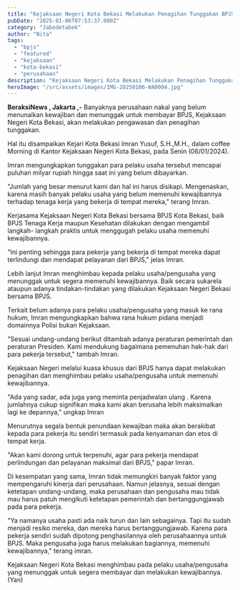 ```yaml
---
title: "Kejaksaan Negeri Kota Bekasi Melakukan Penagihan Tunggakan BPJS Pada Perusahaan Yang Menunggak"
pubDate: "2025-01-06T07:53:37.000Z"
category: "Jabodetabek"
author: "Nita"
tags: 
  - "bpjs"
  - "featured"
  - "kejaksaan"
  - "kota-bekasi"
  - "perusahaan"
description: "Kejaksaan Negeri Kota Bekasi Melakukan Penagihan Tunggakan BPJS Pada Perusahaan Yang Menunggak"
heroImage: "/src/assets/images/IMG-20250106-WA0004.jpg"
---
```


**BeraksiNews , Jakarta ,-** Banyaknya perusahaan nakal yang belum menunaikan kewajiban dan menunggak untuk membayar BPJS, Kejaksaan Negeri Kota Bekasi, akan melakukan pengawasan dan penagihan tunggakan.

Hal itu disampaikan Kejari Kota Bekasi Imran Yusuf, S.H.,M.H., dalam coffee Morning di Kantor Kejaksaan Negeri Kota Bekasi, pada Senin (06/01/2024).

Imran mengungkapkan tunggakan para pelaku usaha tersebut mencapai puluhan milyar rupiah hingga saat ini yang belum dibayarkan.

"Jumlah yang besar menurut kami dan hal ini harus disikapi. Mengenaskan, karena masih banyak pelaku usaha yang belum memenuhi kewajibannya terhadap tenaga kerja yang bekerja di tempat mereka," terang Imran.

Kerjasama Kejaksaan Negeri Kota Bekasi bersama BPJS Kota Bekasi, baik BPJS Tenaga Kerja maupun Kesehatan dilakukan dengan mengambil langkah- langkah praktis untuk menggugah pelaku usaha memenuhi kewajibannya.

"Ini penting sehingga para pekerja yang bekerja di tempat mereka dapat terlindungi dan mendapat pelayanan dari BPJS," jelas Imran.

Lebih lanjut Imran menghimbau kepada pelaku usaha/pengusaha yang menunggak untuk segera memenuhi kewajibannya. Baik secara sukarela ataupun adanya tindakan-tindakan yang dilakukan Kejaksaan Negeri Bekasi bersama BPJS.

Terkait belum adanya para pelaku usaha/pengusaha yang masuk ke rana hukum, Imran mengungkapkan bahwa rana hukum pidana menjadi domainnya Polisi bukan Kejaksaan.

"Sesuai undang-undang berikut ditambah adanya peraturan pemerintah dan peraturan Presiden. Kami mendukung bagaimana pemenuhan hak-hak dari para pekerja tersebut," tambah Imran.

Kejaksaan Negeri melalui kuasa khusus dari BPJS hanya dapat melakukan penagihan dan menghimbau pelaku usaha/pengusaha untuk memenuhi kewajibannya.

"Ada yang sadar, ada juga yang meminta penjadwalan ulang . Karena jumlahnya cukup signifikan maka kami akan berusaha lebih maksimalkan lagi ke depannya," ungkap Imran

Menurutnya segala bentuk penundaan kewajiban maka akan berakibat kepada para pekerja itu sendiri termasuk pada kenyamanan dan etos di tempat kerja.

"Akan kami dorong untuk terpenuhi, agar para pekerja mendapat perlindungan dan pelayanan maksimal dari BPJS," papar Imran.

Di kesempatan yang sama, Imran tidak memungkiri banyak faktor yang mempengaruhi kinerja dari perusahaan. Namun jelasnya, sesuai dengan ketetapan undang-undang, maka perusahaan dan pengusaha mau tidak mau harus patuh mengikuti ketetapan pemerintah dan bertanggungjawab pada para pekerja.

"Ya namanya usaha pasti ada naik turun dan lain sebagainya. Tapi itu sudah menjadi resiko mereka, dan mereka harus bertanggungjawab. Karena para pekerja sendiri sudah dipotong penghasilannya oleh perusahaannya untuk BPJS. Maka pengusaha juga harus melakukan bagiannya, memenuhi kewajibannya," terang imran.

Kejaksaan Negeri Kota Bekasi menghimbau pada pelaku usaha/pengusaha yang menunggak untuk segera membayar dan melakukan kewajibannya.(Yan)
